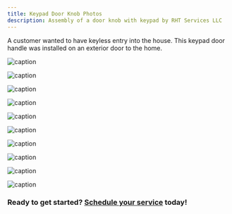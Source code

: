 ```yaml
---
title: Keypad Door Knob Photos
description: Assembly of a door knob with keypad by RHT Services LLC
---
```


A customer wanted to have keyless entry into the house. This keypad door handle was installed on 
an exterior door to the home.

![caption](/images/keypad_20201013/re20201013_121734.jpg)

![caption](/images/keypad_20201013/re20201013_121743.jpg)

![caption](/images/keypad_20201013/re20201013_122042.jpg)

![caption](/images/keypad_20201013/re20201013_122313.jpg)

![caption](/images/keypad_20201013/re20201013_122434.jpg)

![caption](/images/keypad_20201013/re20201013_122525.jpg)

![caption](/images/keypad_20201013/re20201013_123247.jpg)

![caption](/images/keypad_20201013/re20201013_124213.jpg)

![caption](/images/keypad_20201013/re20201013_125214.jpg)

![caption](/images/keypad_20201013/re20201013_125226.jpg)

<h3>Ready to get started? <a href="https://square.site/book/L1VAAW55MM5GS/robinson-handy-and-technology-services-llc">Schedule your service</a> today!</h3>
